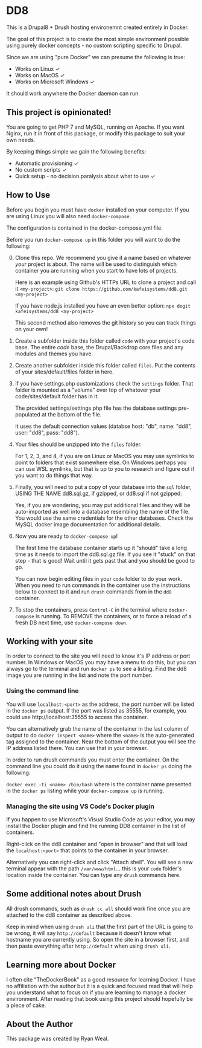 # DD8

This is a Drupal8 + Drush hosting environemnt created entirely in Docker.

The goal of this project is to create the most simple environment possible
using purely docker concepts - no custom scripting specific to Drupal.

Since we are using "pure Docker" we can presume the following is true:

- Works on Linux ✓
- Works on MacOS ✓
- Works on Microsoft Windows ✓

It should work anywhere the Docker daemon can run.

## This project is opinionated!

You are going to get PHP 7 and MySQL, running on Apache. If you want Nginx, run
it in front of this package, or modify this package to suit your own needs.

By keeping things simple we gain the following benefits:

- Automatic provisioning ✓
- No custom scripts ✓
- Quick setup - no decision paralysis about what to use ✓

## How to Use

Before you begin you must have `docker` installed on your computer. If you are
using Linux you will also need `docker-compose`.

The configuration is contained in the docker-compose.yml file.

Before you run `docker-compose up` in this folder you will want to do the
following:

0. Clone this repo. We recommend you give it a name based on whatever *your*
project is about. The name will be used to distinguish which container you are
running when you start to have lots of projects.

    Here is an example using Github's HTTPs URL to clone a project and call it `<my-project>`:
    `git clone https://github.com/kafeisystems/dd8.git <my-project>`

    If you have node.js installed you have an even better option:
    `npx degit kafeisystems/dd8 <my-project>`

    This second method also removes the git history so you can track things on
    your own!

1. Create a subfolder inside this folder called `code` with your project's code
base. The entire *code* base, the Drupal/Backdrop core files and any modules and
themes you have.

2. Create another subfolder inside this folder called `files`. Put the contents of your
sites/default/files folder in here.

3. If you have settings.php customizations check the `settings` folder. That
folder is mounted as a "volume" over top of whatever your code/sites/default
folder has in it.

    The provided settings/settings.php file has the database settings pre-populated at the bottom of the file.

    It uses the default connection values (databse host:
"db", name: "dd8", user: "dd8", pass: "dd8").

4. Your files should be unzipped into the `files` folder.

    For 1, 2, 3, and 4, if you are on Linux or MacOS you may use symlinks to
point to folders that exist somewhere else. On Windows perhaps you can use WSL
symlinks, but that is up to you to research and figure out if you want to do
things that way.

4. Finally, you will need to put a copy of your database into the `sql` folder,
USING THE NAME dd8.sql.gz, if gzipped, or dd8.sql if not gzipped.

    Yes, if you are wondering, you may put additional files and they will be
auto-imported as well into a database resembling the name of the file. You
would use the same credentials for the other databases. Check the MySQL docker
image documentation for additional details.

5. Now you are ready to `docker-compose up`!

    The first time the database container starts up it "should" take a long
time as it needs to import the dd8.sql.gz file. If you see it "stuck" on that
step - that is good! Wait until it gets past that and you should be good to go.

    You can now begin editing files in your `code` folder to do your work. When
you need to run commands in the container use the instructions below to connect
to it and run `drush` commands from in the `dd8` container.

6. To stop the containers, press `Control-C` in the terminal where
`docker-compose` is running. To REMOVE the containers, or to force a reload of
a fresh DB next time, use `docker-compose down`.

## Working with your site

In order to connect to the site you will need to know it's IP address or port
number. In Windows or MacOS you may have a menu to do this, but you can always
go to the terminal and run `docker ps` to see a listing. Find the dd8 image you
are running in the list and note the port number.

### Using the command line

You will use `localhost:<port>` as the address, the port number will be listed in
the `docker ps` output. If the port was listed as 35555, for example, you could
use http://localhost:35555 to access the container.

You can alternatively grab the name of the container in the last column of
output to do `docker inspect <name>` where the `<name>` is the auto-generated
tag assigned to the container. Near the bottom of the output you will see the
IP address listed there. You can use that in your browser.

In order to run drush commands you must enter the container. On the command
line you could do it using the name found in `docker ps` doing the following:

`docker exec -ti <name> /bin/bash` where <name> is the container name presented
in the `docker ps` listing while your `docker-compose up` is running.

### Managing the site using VS Code's Docker plugin

If you happen to use Microsoft's Visual Studio Code as your editor, you may
install the Docker plugin and find the running DD8 container in the list of
containers.

Right-click on the dd8 container and "open in browser" and that will
load the `localhost:<port>` that points to the container in your browser.

Alternatively you can right-click and click "Attach shell". You will see a new
terminal appear with the path `/var/www/html`... this is your `code` folder's
location inside the container. You can type any `drush` commands here.

## Some additional notes about Drush

All drush commands, such as `drush cc all` should work fine once you are
attached to the dd8 container as described above.

Keep in mind when using `drush uli` that the first part of the URL is going to
be wrong, it will say `http://default` because it doesn't know what hostname
you are currently using. So open the site in a browser first, and then paste
everything after `http://default` when using `drush uli`.

## Learning more about Docker

I often cite "TheDockerBook" as a good resource for learning Docker. I have no
affiliation with the author but it is a quick and focused read that will help
you understand what to focus on if you are learning to manage a docker
environment. After reading that book using this project should hopefully be a
piece of cake.

## About the Author

This package was created by Ryan Weal.
